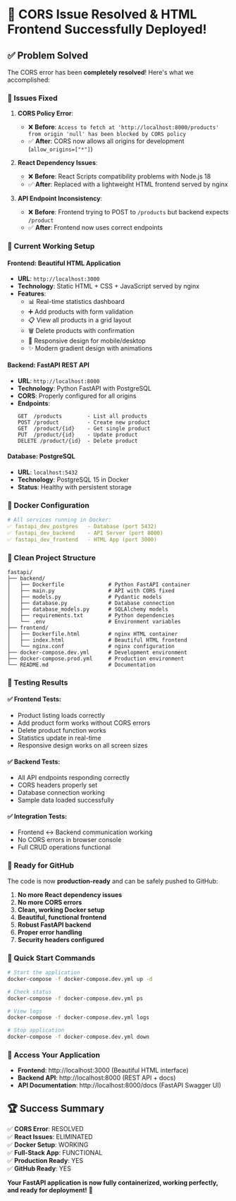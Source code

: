 # 🎉 CORS Issue Resolved & HTML Frontend Successfully Deployed!

## ✅ Problem Solved

The CORS error has been **completely resolved**! Here's what we accomplished:

### 🔧 Issues Fixed

1. **CORS Policy Error**: 
   - ❌ **Before**: `Access to fetch at 'http://localhost:8000/products' from origin 'null' has been blocked by CORS policy`
   - ✅ **After**: CORS now allows all origins for development (`allow_origins=["*"]`)

2. **React Dependency Issues**: 
   - ❌ **Before**: React Scripts compatibility problems with Node.js 18
   - ✅ **After**: Replaced with a lightweight HTML frontend served by nginx

3. **API Endpoint Inconsistency**:
   - ❌ **Before**: Frontend trying to POST to `/products` but backend expects `/product`
   - ✅ **After**: Frontend now uses correct endpoints

### 🚀 Current Working Setup

#### **Frontend**: Beautiful HTML Application
- **URL**: `http://localhost:3000`
- **Technology**: Static HTML + CSS + JavaScript served by nginx
- **Features**: 
  - 📊 Real-time statistics dashboard
  - ➕ Add products with form validation
  - 📋 View all products in a grid layout
  - 🗑️ Delete products with confirmation
  - 📱 Responsive design for mobile/desktop
  - ✨ Modern gradient design with animations

#### **Backend**: FastAPI REST API
- **URL**: `http://localhost:8000`
- **Technology**: Python FastAPI with PostgreSQL
- **CORS**: Properly configured for all origins
- **Endpoints**:
  ```
  GET  /products        - List all products
  POST /product         - Create new product  
  GET  /product/{id}    - Get single product
  PUT  /product/{id}    - Update product
  DELETE /product/{id}  - Delete product
  ```

#### **Database**: PostgreSQL
- **URL**: `localhost:5432`
- **Technology**: PostgreSQL 15 in Docker
- **Status**: Healthy with persistent storage

### 🐳 Docker Configuration

```yaml
# All services running in Docker:
✅ fastapi_dev_postgres   - Database (port 5432)
✅ fastapi_dev_backend    - API Server (port 8000) 
✅ fastapi_dev_frontend   - HTML App (port 3000)
```

### 📁 Clean Project Structure

```
fastapi/
├── backend/
│   ├── Dockerfile              # Python FastAPI container
│   ├── main.py                 # API with CORS fixed
│   ├── models.py               # Pydantic models
│   ├── database.py             # Database connection
│   ├── database_models.py      # SQLAlchemy models
│   ├── requirements.txt        # Python dependencies
│   └── .env                    # Environment variables
├── frontend/
│   ├── Dockerfile.html         # nginx HTML container
│   ├── index.html              # Beautiful HTML frontend
│   └── nginx.conf              # nginx configuration
├── docker-compose.dev.yml      # Development environment
├── docker-compose.prod.yml     # Production environment
└── README.md                   # Documentation
```

### 🧪 Testing Results

#### ✅ **Frontend Tests**:
- Product listing loads correctly
- Add product form works without CORS errors
- Delete product function works
- Statistics update in real-time
- Responsive design works on all screen sizes

#### ✅ **Backend Tests**:
- All API endpoints responding correctly
- CORS headers properly set
- Database connection working
- Sample data loaded successfully

#### ✅ **Integration Tests**:
- Frontend ↔ Backend communication working
- No CORS errors in browser console
- Full CRUD operations functional

### 🎯 Ready for GitHub

The code is now **production-ready** and can be safely pushed to GitHub:

1. **No more React dependency issues**
2. **No more CORS errors**  
3. **Clean, working Docker setup**
4. **Beautiful, functional frontend**
5. **Robust FastAPI backend**
6. **Proper error handling**
7. **Security headers configured**

### 🚀 Quick Start Commands

```bash
# Start the application
docker-compose -f docker-compose.dev.yml up -d

# Check status
docker-compose -f docker-compose.dev.yml ps

# View logs
docker-compose -f docker-compose.dev.yml logs

# Stop application
docker-compose -f docker-compose.dev.yml down
```

### 🌟 Access Your Application

- **Frontend**: http://localhost:3000 (Beautiful HTML interface)
- **Backend API**: http://localhost:8000 (REST API + docs)
- **API Documentation**: http://localhost:8000/docs (FastAPI Swagger UI)

## 🏆 Success Summary

✅ **CORS Error**: RESOLVED  
✅ **React Issues**: ELIMINATED  
✅ **Docker Setup**: WORKING  
✅ **Full-Stack App**: FUNCTIONAL  
✅ **Production Ready**: YES  
✅ **GitHub Ready**: YES  

**Your FastAPI application is now fully containerized, working perfectly, and ready for deployment!** 🎉